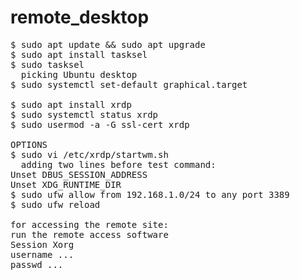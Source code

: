 # remote_desktop 
<pre>
$ sudo apt update && sudo apt upgrade 
$ sudo apt install tasksel 
$ sudo tasksel
  picking Ubuntu desktop
$ sudo systemctl set-default graphical.target 

$ sudo apt install xrdp
$ sudo systemctl status xrdp
$ sudo usermod -a -G ssl-cert xrdp 

OPTIONS
$ sudo vi /etc/xrdp/startwm.sh 
  adding two lines before test command:
Unset DBUS_SESSION_ADDRESS
Unset XDG_RUNTIME_DIR
$ sudo ufw allow from 192.168.1.0/24 to any port 3389 
$ sudo ufw reload

for accessing the remote site:
run the remote access software
Session Xorg
username ...
passwd ...
</pre>
